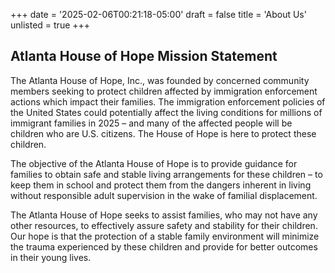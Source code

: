 +++
date = '2025-02-06T00:21:18-05:00'
draft = false
title = 'About Us'
unlisted = true
+++
## Atlanta House of Hope Mission Statement

The Atlanta House of Hope, Inc., was founded by concerned community members seeking to protect children affected by immigration enforcement actions which impact their families. The immigration enforcement policies of the United States could potentially affect the living conditions for millions of immigrant families in 2025 – and many of the affected people will be children who are U.S. citizens.   The House of Hope is here to protect these children.

The objective of the Atlanta House of Hope is to provide guidance for families to obtain safe and stable living arrangements for these children – to keep them in school and protect them from the dangers inherent in living without responsible adult supervision in the wake of familial displacement.

The Atlanta House of Hope seeks to assist families, who may not have any other resources, to effectively assure safety and stability for their children.  Our hope is that the protection of a stable family environment will minimize the trauma experienced by these children and provide for better outcomes in their young lives.

